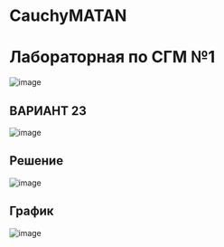 # CauchyMATAN
# Лабораторная по СГМ №1  
![image](https://user-images.githubusercontent.com/37300230/193452820-e0cd0b54-5f9e-452b-bbbc-65767ffe3587.png)
## ВАРИАНТ 23  
![image](https://user-images.githubusercontent.com/37300230/193452832-e9104996-053b-4640-8097-fe1297448fb2.png)
## Решение  
![image](https://user-images.githubusercontent.com/37300230/193453421-b6593b7a-64ba-478a-8c2f-3ee331dbde2d.png)
## График  
![image](https://user-images.githubusercontent.com/37300230/193453403-201aefc3-a0dc-4dd3-89f0-57ed6d64bd23.png)


